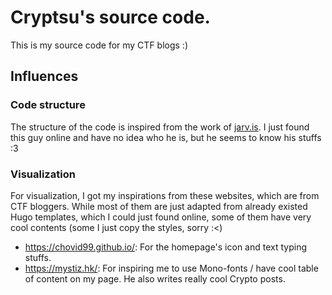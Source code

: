 # Cryptsu's source code.
This is my source code for my CTF blogs :) 

## Influences

### Code structure
The structure of the code is inspired from the work of [jarv.is](https://github.com/jakejarvis/jarv.is). I just found this guy online and have no idea who he is, but he seems to know his stuffs :3 

### Visualization
For visualization, I got my inspirations from these websites, which are from CTF bloggers. While most of them are just adapted from already existed Hugo templates, which I could just found online, some of them have very cool contents (some I just copy the styles, sorry :<)

- https://chovid99.github.io/: For the homepage's icon and text typing stuffs.
- https://mystiz.hk/: For inspiring me to use Mono-fonts / have cool table of content on my page. He also writes really cool Crypto posts.